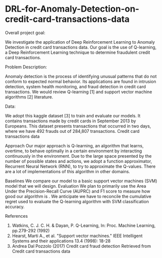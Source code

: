 # DRL-for-Anomaly-Detection-on-credit-card-transactions-data

Overall project goal:

We investigate the application of Deep Reinforcement Learning to Anomaly Detection in credit
card transactions data. Our goal is the use of Q-learning, a Deep Reinforcement Learning
technique to determine fraudulent credit card transactions.

Problem Description:

Anomaly detection is the process of identifying unusual patterns that do not conform to
expected normal behavior. Its applications are found in intrusion detection, system health
monitoring, and fraud detection in credit card transactions. We would review Q-learning [1] and
support vector machine algorithms [2] literature.

Data:

We adopt this kaggle dataset [3] to train and evaluate our models. It contains transactions made
by credit cards in September 2013 by Europeans. This dataset presents transactions that
occurred in two days, where we have 492 frauds out of 284,807 transactions.
Credit card transactions data

Approach
Our major approach is Q-learning, an algorithm that learns, overtime, to behave optimally in a
certain environment by interacting continuously in the environment. Due to the large space
presented by the number of possible states and actions, we adopt a function approximator,
Recurrent Neural Network (RNN), to try to approximate the Q-values. There are a lot of
implementations of this algorithm in other domains.

Baselines
We compare our model to a basic support vector machines (SVM) model that we will design.
Evaluation
We plan to primarily use the Area Under the Precision-Recall Curve (AUPRC) and F1 score to
measure how good our algorithm is . We anticipate we have to reconcile the cumulative regret used
to evaluate the Q-learning algorithm with SVM classification accuracy.

References
1. Watkins, C. J. C. H. & Dayan, P. Q-Learning, In: Proc. Machine Learning, pp.279-292 (1992)
2. Hearst, Marti A., et al. "Support vector machines." IEEE Intelligent Systems and their
applications 13.4 (1998): 18-28
3. Andrea Dal Pozzolo (2017) Credit card fraud detection Retrieved from Credit card
transactions data
